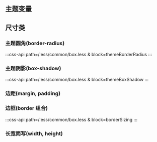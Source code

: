 ## 主题变量

<co-box-variables />

## 尺寸类

### 主题圆角(border-radius)

:::css-api path=/less/common/box.less & block=themeBorderRadius
:::

### 主题阴影(box-shadow)

:::css-api path=/less/common/box.less & block=themeBoxShadow
:::

### 边距(margin, padding)

<div>
<co-class-api
    title="边距"
    :tableData="[
        {
            class: 'pl0',
            property: [
                {
                    prop: 'padding-left',
                    value: '0px'
                }
            ]
        },
        {
            class: 'ml0',
            property: [
                {
                    prop: 'margin-left',
                    value: '0px'
                }
            ]
        },
        {
            class: '[p|m][t|r|b|l][0-100]',
            property: [
                {
                    prop: '[padding|margin]-[top|right|bottom|left]',
                    value: '[0-100]px'
                }
            ]
        },
        {
            class: 'padding-x-0',
            property: [
                {
                    prop: 'padding-left',
                    value: '0px'
                },
                {
                    prop: 'padding-right',
                    value: '0px'
                }
            ]
        },
        {
            class: '[padding|margin]-[x|y]-[0-100]',
            property: [
                {
                    prop: '[padding|margin]-[right|bottom]',
                    value: '[0-100]px'
                },
                {
                    prop: '[padding|margin]-[left|top]',
                    value: '[0-100]px'
                }
            ]
        },
        {
            class: 'padding0',
            property: [
                {
                    prop: 'padding',
                    value: '0px'
                }
            ]
        },
        {
            class: '[padding|margin][0-100]',
            property: [
                {
                    prop: '[padding|margin]',
                    value: '[0-100]px'
                }
            ]
        },
        {
            class: 'margin-x-auto',
            property: [
                {
                    prop: 'margin-left',
                    value: 'auto'
                },
                {
                    prop: 'margin-right',
                    value: 'auto'
                }
            ]
        }
    ]" />
</div>

### 边框(border 组合)

<div>
<co-class-api
    title="边框"
    :tableData="[
        {
            class: 'border-r-2',
            property: [
                {
                    prop: 'border-radius',
                    value: '2px'
                }
            ]
        },
        {
            class: 'border-r-[2-32]',
            property: [
                {
                    prop: 'border-radius',
                    value: '[2-32]px'
                }
            ]
        },
        {
            class: 'border-r-lt-2',
            property: [
                {
                    prop: 'border-top-left-radius',
                    value: '2px'
                }
            ]
        },
        {
            class: 'border-r-[lt|lb|rt|rb]-[2-32]',
            property: [
                {
                    prop: 'border-[direction]-radius',
                    value: '[2-32]px'
                }
            ]
        },
        {
            class: 'border-w-1',
            property: [
                {
                    prop: 'border-width',
                    value: '1px'
                }
            ]
        },
        {
            class: 'border-w-[1-4]',
            property: [
                {
                    prop: 'border-width',
                    value: '[1-4]px'
                }
            ]
        },
        {
            class: 'border-w-t-1',
            property: [
                {
                    prop: 'border-top-width',
                    value: '1px'
                }
            ]
        },
        {
            class: 'border-w-[t|r|b|l]-[1-4]',
            property: [
                {
                    prop: 'border-[top|right|bottom|left]-width',
                    value: '[1-4]px'
                }
            ]
        },
        {
            class: 'border-s-[solid|dashed|dotted]',
            property: [
                {
                    prop: 'border-style',
                    value: '[solid|dashed|dotted]'
                }
            ]
        },
        {
            class: 'border-s-[t|r|b|l]-[solid|dashed|dotted]',
            property: [
                {
                    prop: 'border-[top|right|bottom|left]-style',
                    value: '[solid|dashed|dotted]'
                }
            ]
        },
        {
            class: 'border-collapse',
            property: [
                {
                    prop: 'border-collapse',
                    value: 'collapse'
                }
            ]
        },
    ]" />
</div>

:::css-api path=/less/common/box.less & block=borderSizing
:::

### 长宽简写(width, height)

<!-- :::css-api path=/less/common/box.less & block=borderSize
::: -->

<div>
<co-class-api
    title="长宽简写"
    :tableData="[
        {
            class: 'w[0-50]',
            property: [
                {
                    prop: 'width',
                    value: '[0-50]px'
                }
            ]
        },
        {
            class: 'w-1-3',
            property: [
                {
                    prop: 'width',
                    value: 'calc(100% / 3)'
                }
            ]
        },
        {
            class: 'w-1-4',
            property: [
                {
                    prop: 'width',
                    value: 'calc(100% / 4)'
                }
            ]
        },
        {
            class: 'w-1-5',
            property: [
                {
                    prop: 'width',
                    value: 'calc(100% / 5)'
                }
            ]
        },
        {
            class: 'w-full',
            property: [
                {
                    prop: 'width',
                    value: '100%'
                }
            ]
        },
        {
            class: 'w-screen',
            property: [
                {
                    prop: 'width',
                    value: '100vw'
                }
            ]
        },
        {
            class: 'min-w-0',
            property: [
                {
                    prop: 'min-width',
                    value: '0'
                }
            ]
        },
        {
            class: 'min-w-full',
            property: [
                {
                    prop: 'min-width',
                    value: '100%'
                }
            ]
        },
        {
            class: 'min-w-screen',
            property: [
                {
                    prop: 'min-width',
                    value: '100vw'
                }
            ]
        },
        {
            class: 'h[0-50]',
            property: [
                {
                    prop: 'height',
                    value: '[0-50]px;'
                }
            ]
        },
        {
            class: 'h-full',
            property: [
                {
                    prop: 'height',
                    value: '100%'
                }
            ]
        },
        {
            class: 'h-screen',
            property: [
                {
                    prop: 'height',
                    value: '100vh'
                }
            ]
        },
        {
            class: 'min-h-full',
            property: [
                {
                    prop: 'min-height',
                    value: '100%'
                }
            ]
        },
        {
            class: 'min-h-screen',
            property: [
                {
                    prop: 'min-height',
                    value: '100vh'
                }
            ]
        },
    ]" />
</div>

<script setup>
import CoBoxVariables from './components/box-variables.vue'
</script>
